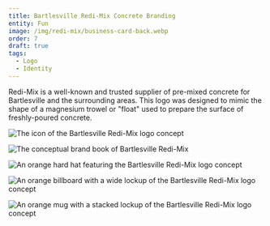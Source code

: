 ```yaml
---
title: Bartlesville Redi-Mix Concrete Branding
entity: Fun
image: /img/redi-mix/business-card-back.webp
order: 7
draft: true
tags:
  - Logo
  - Identity
---
```


Redi-Mix is a well-known and trusted supplier of pre-mixed concrete for
Bartlesville and the surrounding areas. This logo was designed to mimic the
shape of a magnesium trowel or "float" used to prepare the surface of
freshly-poured concrete.

![The icon of the Bartlesville Redi-Mix logo concept](/img/redi-mix/logo.svg)

![The conceptual brand book of Bartlesville Redi-Mix](/img/redi-mix/brand-book.webp)

![An orange hard hat featuring the Bartlesville Redi-Mix logo concept](/img/redi-mix/hard-hat.webp)

![An orange billboard with a wide lockup of the Bartlesville Redi-Mix logo concept](/img/redi-mix/billboard.webp)

![An orange mug with a stacked lockup of the Bartlesville Redi-Mix logo concept](/img/redi-mix/mug.webp)
